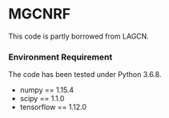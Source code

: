# MGCNRF
This code is partly borrowed from LAGCN.
### Environment Requirement

The code has been tested under Python 3.6.8. 

- numpy == 1.15.4
- scipy == 1.1.0
- tensorflow == 1.12.0
